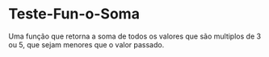 # Teste-Fun-o-Soma
Uma função que retorna a soma de todos os valores que são multiplos de 3 ou 5, que sejam menores que o valor passado.
